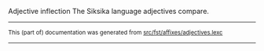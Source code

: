 Adjective inflection
The Siksika language adjectives compare.

* * *

<small>This (part of) documentation was generated from [src/fst/affixes/adjectives.lexc](https://github.com/giellalt/lang-bla/blob/main/src/fst/affixes/adjectives.lexc)</small>

---


